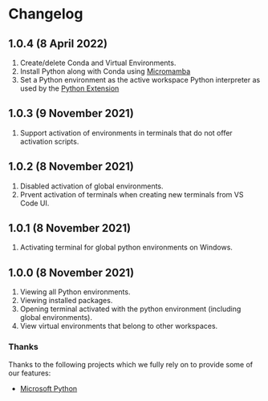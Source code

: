 # Changelog

## 1.0.4 (8 April 2022)

1. Create/delete Conda and Virtual Environments.
2. Install Python along with Conda using [Micromamba](https://mamba.readthedocs.io/en/latest/user_guide/micromamba.html)
3. Set a Python environment as the active workspace Python interpreter as used by the [Python Extension](https://marketplace.visualstudio.com/items?itemName=ms-python.python)

## 1.0.3 (9 November 2021)

1. Support activation of environments in terminals that do not offer activation scripts.

## 1.0.2 (8 November 2021)

1. Disabled activation of global environments.
2. Prvent activation of terminals when creating new terminals from VS Code UI.

## 1.0.1 (8 November 2021)

1. Activating terminal for global python environments on Windows.

## 1.0.0 (8 November 2021)

1. Viewing all Python environments.
2. Viewing installed packages.
3. Opening terminal activated with the python environment (including global environments).
4. View virtual environments that belong to other workspaces.

### Thanks

Thanks to the following projects which we fully rely on to provide some of
our features:

-   [Microsoft Python](https://marketplace.visualstudio.com/items?itemName=ms-python.python)
